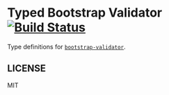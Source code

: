 # Typed Bootstrap Validator [![Build Status](https://travis-ci.org/tbekolay/types-bootstrap-validator.svg?branch=master)](https://travis-ci.org/tbekolay/types-bootstrap-validator)

Type definitions for
[`bootstrap-validator`](https://github.com/1000hz/bootstrap-validator.git).

## LICENSE

MIT
